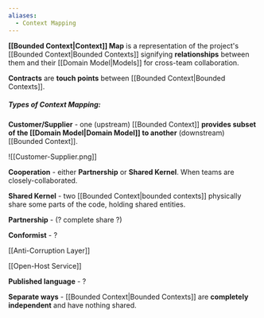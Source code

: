 ```yaml
---
aliases:
  - Context Mapping
---
```

**[[Bounded Context|Context]] Map** is a representation of the project's [[Bounded Context|Bounded Contexts]] signifying **relationships** between them and their [[Domain Model|Models]] for cross-team collaboration.

**Contracts** are **touch points** between [[Bounded Context|Bounded Contexts]].

##### Types of Context Mapping:

**Customer/Supplier** - one (upstream) [[Bounded Context]] **provides subset of the [[Domain Model|Domain Model]] to another** (downstream) [[Bounded Context]].

![[Customer-Supplier.png]]

**Cooperation** - either **Partnership** or **Shared Kernel**. When teams are closely-collaborated.

**Shared Kernel** - two [[Bounded Context|bounded contexts]] physically share some parts of the code, holding shared entities.

**Partnership** - (? complete share ?)

**Conformist** - ?

[[Anti-Corruption Layer]]

[[Open-Host Service]]

**Published language** - ?

**Separate ways** - [[Bounded Context|Bounded Contexts]] are **completely independent** and have nothing shared.

